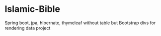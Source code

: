 # Islamic-Bible
Spring boot, jpa, hibernate, thymeleaf without table but Bootstrap divs for rendering data project
